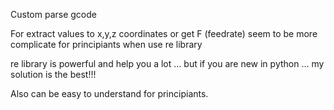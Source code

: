 Custom parse gcode

For extract values to x,y,z coordinates or get F (feedrate) seem to be more complicate for principiants when use re library

re library is powerful and help you a lot ... but if you are new in python ... my solution is the best!!!

Also can be easy to understand for principiants.
